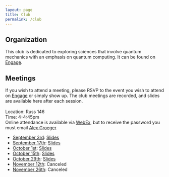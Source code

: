 ```yaml
---
layout: page
title: Club
permalink: /club
---
```


## Organization
This club is dedicated to exploring sciences that involve quantum mechanics with an emphasis on quantum computing. It can be found on [Engage](https://wright.campuslabs.com/engage/organization/wsuquantum).

## Meetings
If you wish to attend a meeting, please RSVP to the event you wish to attend on [Engage](https://wright.campuslabs.com/engage/organization/wsuquantum/events) or simply show up. The club meetings are recorded, and slides are available here after each session.<br /><br />
Location: Russ 146 <br />
Time: 4-4:45pm <br />
Online attendance is available via [WebEx](https://wright.webex.com/wright/j.php?MTID=m9fdb22584d57416bb50169f029b4fdf5), but to receive the password you must email [Alex Groeger](groeger.2@wright.edu)<br /> <!---Password is WSUQSF24-->

- [September    3rd](https://wright.campuslabs.com/engage/event/10273676): [Slides](https://raidermailwright-my.sharepoint.com/:p:/g/personal/groeger_2_wright_edu/EQOdpAg7OndNp7uw2EaAn7wBMcaf9ozBT0Xu8fb5CbmAQQ?e=sY3HVq)
- [September    17th](https://wright.campuslabs.com/engage/event/10273677): [Slides](https://raidermailwright-my.sharepoint.com/:p:/g/personal/groeger_2_wright_edu/EYGdED6wQlFArDAAPueNOk0BT9MwHPjumJQH4JDRwPJGOw?e=o90TOf)
- [October      1st](https://wright.campuslabs.com/engage/event/10273678): [Slides](https://raidermailwright-my.sharepoint.com/:p:/g/personal/groeger_2_wright_edu/EQuETrLFrAdCgcHClvJ6aJkBvmlCvKBGnw5KUIJEgfDQHw?e=abz83G)
- [October      15th](https://wright.campuslabs.com/engage/event/10273679): [Slides](https://raidermailwright-my.sharepoint.com/:p:/g/personal/groeger_2_wright_edu/EY0bAQqWQIhDgASwwcWXIlsBHgnuOUB46cbvRSFT34734Q?e=yK7fQv)
- [October      29th](https://wright.campuslabs.com/engage/event/10273680): [Slides](https://raidermailwright-my.sharepoint.com/:p:/g/personal/groeger_2_wright_edu/EeLlhlP_OHNNp-amQ7nv-J8BXpBrCt9nMxEId5thbpXeBw?e=TaeZ9m)
- [November     12th](https://wright.campuslabs.com/engage/event/10273681): Canceled
- [November     26th](https://wright.campuslabs.com/engage/event/10273682): Canceled